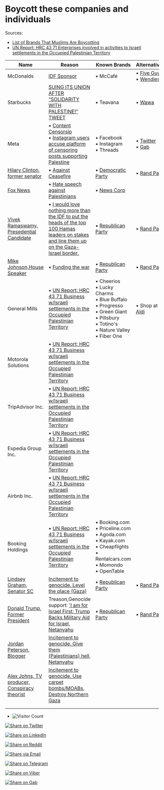 # Boycott these companies and individuals

Sources:
- [List of Brands That Muslims Are Boycotting](https://theislamicinformation.com/news/list-of-brands-supporting-israel/)
- [UN Report: HRC 43 71 Enterprises involved in activities to Israeli settlements in the Occupied Palestinian Territory](https://www.ohchr.org/sites/default/files/HRBodies/HRC/RegularSessions/Session43/Documents/A_HRC_43_71.docx)

| Name | Reason | Known Brands | Alternatives |
|-----------------|-----------------|-----------------|-----------------|
| McDonalds | [IDF Sponsor](https://www.freemalaysiatoday.com/category/business/2023/10/18/free-meals-for-israeli-soldiers-divide-mcdonalds-franchises/) | ▪ McCafé  | ▪ [Five Guys](https://www.fiveguys.com/)<br> ▪ [Wendies](https://www.wendys.com/) |
| Starbucks | [SUING ITS UNION AFTER “SOLIDARITY WITH PALESTINE!” TWEET](https://theintercept.com/2023/10/17/starbucks-suing-union-israel-palestine/) | ▪ Teavana | ▪ [Wawa](https://www.wawa.com/) |
| Meta | ▪ [Content Censorsip](https://www.msn.com/en-us/money/news/meta-eradicates-795000-content-pieces-related-to-israel-hamas-war-sees-sevenfold-increase-in-removal-rates/ar-AA1idoxe) <br>▪ [Instagram users accuse platform of censoring posts supporting Palestine](https://www.theguardian.com/technology/2023/oct/18/instagram-palestine-posts-censorship-accusations?ref=upstract.com)| ▪ Facebook<br> ▪ Instagram<br> ▪ Threads | ▪ [Twitter](https://www.twitter.com)<br> ▪ [Gab](https://www.gab.com)|
|[Hilary Clinton, former senator](https://en.wikipedia.org/wiki/Hillary_Clinton)|▪ [Against Ceasefire](https://twitter.com/Ramy_Sawma/status/1718968201432740054) | ▪ [Democratic Party](https://en.wikipedia.org/wiki/Democratic_Party_(United_States))| ▪ [Rand Paul](https://en.wikipedia.org/wiki/Rand_Paul)|
|[Fox News](https://en.wikipedia.org/wiki/Fox_News)| ▪ [Hate speech against Palestinians](https://twitter.com/Neolibtears/status/1716874078588711243)|▪ [News Corp](https://en.wikipedia.org/wiki/News_Corp)| |
| [Vivek Ramaswamy, Presedential Candidate](https://en.wikipedia.org/wiki/Vivek_Ramaswamy) | ▪ [I would love nothing more than the IDF to put the heads of the top 100 Hamas leaders on stakes and line them up on the Gaza- Israel border.](https://twitter.com/HananyaNaftali/status/1718511787904278734) | ▪ [Republican Party](https://en.wikipedia.org/wiki/Republican_Party_(United_States)) | ▪ [Rand Paul](https://en.wikipedia.org/wiki/Rand_Paul) |
| [Mike Johnson,House Speaker](https://en.wikipedia.org/wiki/Mike_Johnson_(Louisiana_politician)) | ▪ [Funding the war](https://twitter.com/mtracey/status/1718639998629498929) | ▪ [Republican Party](https://en.wikipedia.org/wiki/Republican_Party_(United_States)) | ▪ [Rand Paul](https://en.wikipedia.org/wiki/Rand_Paul) |
| General Mills | ▪ [UN Report: HRC 43 71 Business w/Israeli settlements in the Occupied Palestinian Territory](https://www.ohchr.org/sites/default/files/HRBodies/HRC/RegularSessions/Session43/Documents/A_HRC_43_71.docx)| ▪ Cheerios<br>▪ Lucky Charms<br>▪ Blue Buffalo<br>▪ Progresso<br>▪ Green Giant<br>▪ Pillsbury<br>▪ Totino's<br>▪ Nature Valley<br>▪ Fiber One<br> | ▪ Shop at [Aldi](https://www.aldi.com/)|
| Motorola Solutions | ▪ [UN Report: HRC 43 71 Business w/Israeli settlements in the Occupied Palestinian Territory](https://www.ohchr.org/sites/default/files/HRBodies/HRC/RegularSessions/Session43/Documents/A_HRC_43_71.docx)| | |
| TripAdvisor Inc. | ▪ [UN Report: HRC 43 71 Business w/Israeli settlements in the Occupied Palestinian Territory](https://www.ohchr.org/sites/default/files/HRBodies/HRC/RegularSessions/Session43/Documents/A_HRC_43_71.docx)| | |
| Expedia Group Inc. | ▪ [UN Report: HRC 43 71 Business w/Israeli settlements in the Occupied Palestinian Territory](https://www.ohchr.org/sites/default/files/HRBodies/HRC/RegularSessions/Session43/Documents/A_HRC_43_71.docx) | | |
| Airbnb Inc. |  ▪ [UN Report: HRC 43 71 Business w/Israeli settlements in the Occupied Palestinian Territory](https://www.ohchr.org/sites/default/files/HRBodies/HRC/RegularSessions/Session43/Documents/A_HRC_43_71.docx)| | | 
| Booking Holdings |  ▪ [UN Report: HRC 43 71 Business w/Israeli settlements in the Occupied Palestinian Territory](https://www.ohchr.org/sites/default/files/HRBodies/HRC/RegularSessions/Session43/Documents/A_HRC_43_71.docx)|  ▪ Booking.com<br>  ▪ Priceline.com<br>  ▪ Agoda.com<br>  ▪ Kayak.com<br>  ▪ Cheapflights<br>  ▪ Rentalcars.com<br>  ▪ Momondo<br> ▪ OpenTable | | 
| [Lindsey Graham, Senator SC](https://en.wikipedia.org/wiki/Lindsey_Graham) | [Incitement to genocide. Level the place (Gaza)](https://www.commondreams.org/news/lindsey-graham) | ▪ [Republican Party](https://en.wikipedia.org/wiki/Republican_Party_(United_States)) | ▪ [Rand Paul](https://en.wikipedia.org/wiki/Rand_Paul)|
| [Donald Trump, Former President](https://en.wikipedia.org/wiki/Donald_Trump) | Treason,Genocide support: ['I am for Israel First: Trump Backs Military Aid for Israel, Netanyahu](https://freebeacon.com/national-security/im-for-israel-first-trump-backs-military-aid-for-israel-netanyahu/) | ▪ [Republican Party](https://en.wikipedia.org/wiki/Republican_Party_(United_States))  | ▪ [Rand Paul](https://en.wikipedia.org/wiki/Rand_Paul) |
| [Jordan Peterson, Blogger](https://en.wikipedia.org/wiki/Jordan_Peterson)| [Incitement to genocide. Give them (Palestinians) hell, Netanyahu](https://www.middleeastmonitor.com/20231010-after-advocating-death-and-destruction-on-gaza-jordan-peterson-proves-he-is-nothing-but-a-spiritual-charlatan/) | | |
| [Alex Johns, TV producer, Conspiracy theorist](https://en.wikipedia.org/wiki/Alex_Johns)| [Incitement to genocide. Use carpet bombs/MOABs, Destroy Northern Gaza](https://www.youtube.com/watch?v=DATY7s43U-k)| | |
| | | | |
| | | | |


* ![Visitor Count](https://visitor-badge.laobi.icu/badge?page_id=boycott4.boycott)

[![Share on Twitter](https://img.shields.io/twitter/url?url=https%3A%2F%2Fboycott4.github.io%2Fboycott%2F&label=Share%20on%20Twitter)](https://twitter.com/intent/tweet?text=Please%20boycott&url=https%3A%2F%2Fboycott4.github.io%2Fboycott%2F)

[![Share on LinkedIn](https://img.shields.io/badge/Share-LinkedIn-blue)](https://www.linkedin.com/shareArticle?url=https%3A%2F%2Fboycott4.github.io%2Fboycott%2F&title=Please%20boycott)

[![Share on Reddit](https://img.shields.io/badge/Share-Reddit-orange)](https://www.reddit.com/submit?url=https%3A%2F%2Fboycott4.github.io%2Fboycott%2F&title=Please%20boycott)

[![Share via Email](https://img.shields.io/badge/Share-Email-brightgreen)](mailto:?subject=Please%20boycott&body=I%20thought%20you%20might%20find%20this%20interesting:%20https%3A%2F%2Fboycott4.github.io%2Fboycott%2F)

[![Share on Telegram](https://img.shields.io/badge/Share-Telegram-blue)](https://t.me/share/url?url=https%3A%2F%2Fboycott4.github.io%2Fboycott%2F&text=Please%20boycott)

[![Share on Viber](https://img.shields.io/badge/Share-Viber-purple)](viber://forward?text=Please%20boycott%20https%3A%2F%2Fboycott4.github.io%2Fboycott%2F)

[![Share on Gab](https://img.shields.io/badge/Share-Gab-blue)](https://gab.com/share?url=https%3A%2F%2Fboycott4.github.io%2Fboycott%2F)
